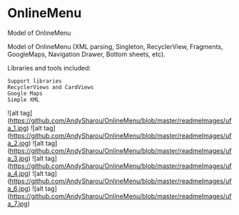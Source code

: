 # OnlineMenu
Model of OnlineMenu

Model of OnlineMenu (XML parsing, Singleton, RecyclerView, Fragments, GoogleMaps, Navigation Drawer, Bottom sheets, etc).

Libraries and tools included:

    Support libraries
    RecyclerViews and CardViews
    Google Maps
    Simple XML
   

![alt tag] (https://github.com/AndySharou/OnlineMenu/blob/master/readmeImages/ufa_1.jpg)
![alt tag] (https://github.com/AndySharou/OnlineMenu/blob/master/readmeImages/ufa_2.jpg)
![alt tag] (https://github.com/AndySharou/OnlineMenu/blob/master/readmeImages/ufa_3.jpg)
![alt tag] (https://github.com/AndySharou/OnlineMenu/blob/master/readmeImages/ufa_4.jpg)
![alt tag] (https://github.com/AndySharou/OnlineMenu/blob/master/readmeImages/ufa_6.jpg)
![alt tag] (https://github.com/AndySharou/OnlineMenu/blob/master/readmeImages/ufa_7.jpg)
